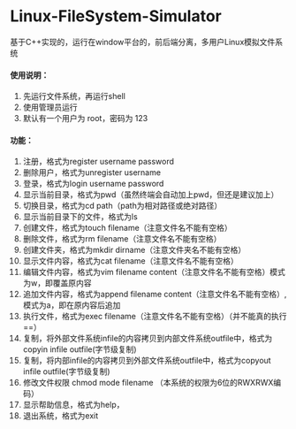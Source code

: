 # Linux-FileSystem-Simulator
基于C++实现的，运行在window平台的，前后端分离，多用户Linux模拟文件系统

#### 使用说明：
1. 先运行文件系统，再运行shell
2. 使用管理员运行
3. 默认有一个用户为 root，密码为 123

#### 功能：
1. 注册，格式为register username password
2. 删除用户，格式为unregister username
3. 登录，格式为login username password
4. 显示当前目录，格式为pwd（虽然终端会自动加上pwd，但还是建议加上）
5. 切换目录，格式为cd path（path为相对路径或绝对路径）
6. 显示当前目录下的文件，格式为ls
7. 创建文件，格式为touch filename（注意文件名不能有空格）
8. 删除文件，格式为rm filename（注意文件名不能有空格）
9. 创建文件夹，格式为mkdir dirname（注意文件夹名不能有空格）
10. 显示文件内容，格式为cat filename（注意文件名不能有空格）
11. 编辑文件内容，格式为vim filename content（注意文件名不能有空格）模式为w，即覆盖原内容
12. 追加文件内容，格式为append filename content（注意文件名不能有空格）,模式为a，即在原内容后追加
13. 执行文件，格式为exec filename（注意文件名不能有空格）（并不能真的执行==）
14. 复制，将外部文件系统infile的内容拷贝到内部文件系统outfile中，格式为copyin infile outfile(字节级复制)
15. 复制，将内部infile的内容拷贝到外部文件系统outfile中，格式为copyout infile outfile(字节级复制)
16. 修改文件权限 chmod mode filename （本系统的权限为6位的RWXRWX编码）
17. 显示帮助信息，格式为help，
18. 退出系统，格式为exit
